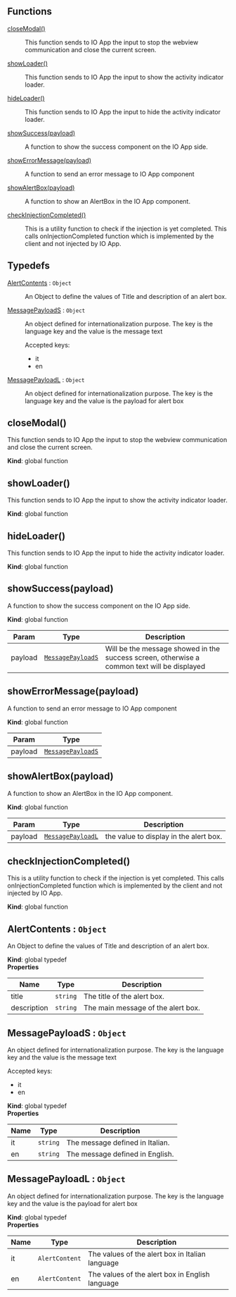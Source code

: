 ## Functions

<dl>
<dt><a href="#closeModal">closeModal()</a></dt>
<dd><p>This function sends to IO App the input to stop the webview communication and close the current screen.</p>
</dd>
<dt><a href="#showLoader">showLoader()</a></dt>
<dd><p>This function sends to IO App the input to show the activity indicator loader.</p>
</dd>
<dt><a href="#hideLoader">hideLoader()</a></dt>
<dd><p>This function sends to IO App the input to hide the activity indicator loader.</p>
</dd>
<dt><a href="#showSuccess">showSuccess(payload)</a></dt>
<dd><p>A function to show the success component on the IO App side.</p>
</dd>
<dt><a href="#showErrorMessage">showErrorMessage(payload)</a></dt>
<dd><p>A function to send an error message to IO App component</p>
</dd>
<dt><a href="#showAlertBox">showAlertBox(payload)</a></dt>
<dd><p>A function to show an AlertBox in the IO App component.</p>
</dd>
<dt><a href="#checkInjectionCompleted">checkInjectionCompleted()</a></dt>
<dd><p>This is a utility function to check if the injection is yet completed.
This calls onInjectionCompleted function which is implemented by the client and not injected by IO App.</p>
</dd>
</dl>

## Typedefs

<dl>
<dt><a href="#AlertContents">AlertContents</a> : <code>Object</code></dt>
<dd><p>An Object to define the values of Title and description of an alert box.</p>
</dd>
<dt><a href="#MessagePayloadS">MessagePayloadS</a> : <code>Object</code></dt>
<dd><p>An object defined for internationalization purpose.
The key is the language key and the value is the message text</p>
<p>Accepted keys:</p>
<ul>
<li>it</li>
<li>en</li>
</ul>
</dd>
<dt><a href="#MessagePayloadL">MessagePayloadL</a> : <code>Object</code></dt>
<dd><p>An object defined for internationalization purpose.
The key is the language key and the value is the payload for alert box</p>
</dd>
</dl>

<a name="closeModal"></a>

## closeModal()
This function sends to IO App the input to stop the webview communication and close the current screen.

**Kind**: global function  
<a name="showLoader"></a>

## showLoader()
This function sends to IO App the input to show the activity indicator loader.

**Kind**: global function  
<a name="hideLoader"></a>

## hideLoader()
This function sends to IO App the input to hide the activity indicator loader.


**Kind**: global function  
<a name="showSuccess"></a>

## showSuccess(payload)
A function to show the success component on the IO App side.

**Kind**: global function  

| Param | Type | Description |
| --- | --- | --- |
| payload | [<code>MessagePayloadS</code>](#MessagePayloadS) | Will be the message showed in the success screen, otherwise a common text will be displayed |

<a name="showErrorMessage"></a>

## showErrorMessage(payload)
A function to send an error message to IO App component

**Kind**: global function  

| Param | Type |
| --- | --- |
| payload | [<code>MessagePayloadS</code>](#MessagePayloadS) | 

<a name="showAlertBox"></a>

## showAlertBox(payload)
A function to show an AlertBox in the IO App component.

**Kind**: global function  

| Param | Type | Description |
| --- | --- | --- |
| payload | [<code>MessagePayloadL</code>](#MessagePayloadL) | the value to display in the alert box. |

<a name="checkInjectionCompleted"></a>

## checkInjectionCompleted()
This is a utility function to check if the injection is yet completed.
This calls onInjectionCompleted function which is implemented by the client and not injected by IO App.

**Kind**: global function  
<a name="AlertContents"></a>

## AlertContents : <code>Object</code>
An Object to define the values of Title and description of an alert box.

**Kind**: global typedef  
**Properties**

| Name | Type | Description |
| --- | --- | --- |
| title | <code>string</code> | The title of the alert box. |
| description | <code>string</code> | The main message of the alert box. |

<a name="MessagePayloadS"></a>

## MessagePayloadS : <code>Object</code>
An object defined for internationalization purpose.
The key is the language key and the value is the message text

Accepted keys:
- it
- en

**Kind**: global typedef  
**Properties**

| Name | Type | Description |
| --- | --- | --- |
| it | <code>string</code> | The message defined in Italian. |
| en | <code>string</code> | The message defined in English. |

<a name="MessagePayloadL"></a>

## MessagePayloadL : <code>Object</code>
An object defined for internationalization purpose.
The key is the language key and the value is the payload for alert box

**Kind**: global typedef  
**Properties**

| Name | Type | Description |
| --- | --- | --- |
| it | <code>AlertContent</code> | The values of the alert box in Italian language |
| en | <code>AlertContent</code> | The values of the alert box in English language |


